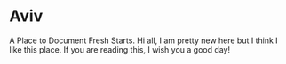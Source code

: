 # Aviv
A Place to Document Fresh Starts.
Hi all, I am pretty new here but I think I like this place. 
If you are reading this, I wish you a good day!
